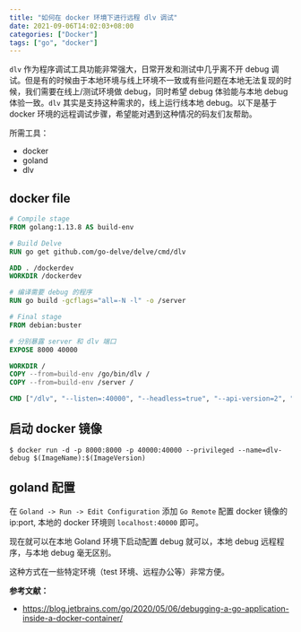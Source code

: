 ```yaml
---
title: "如何在 docker 环境下进行远程 dlv 调试"
date: 2021-09-06T14:02:03+08:00
categories: ["Docker"]
tags: ["go", "docker"]
---
```


`dlv` 作为程序调试工具功能非常强大，日常开发和测试中几乎离不开 debug 调试。但是有的时候由于本地环境与线上环境不一致或有些问题在本地无法复现的时候，我们需要在线上/测试环境做 debug，同时希望 debug 体验能与本地 debug 体验一致。`dlv` 其实是支持这种需求的，线上运行线本地 debug。以下是基于 docker 环境的远程调试步骤，希望能对遇到这种情况的码友们友帮助。

所需工具：
- docker
- goland
- dlv

## docker file

```dockerfile
# Compile stage
FROM golang:1.13.8 AS build-env

# Build Delve
RUN go get github.com/go-delve/delve/cmd/dlv

ADD . /dockerdev
WORKDIR /dockerdev

# 编译需要 debug 的程序
RUN go build -gcflags="all=-N -l" -o /server

# Final stage
FROM debian:buster

# 分别暴露 server 和 dlv 端口
EXPOSE 8000 40000

WORKDIR /
COPY --from=build-env /go/bin/dlv /
COPY --from=build-env /server /

CMD ["/dlv", "--listen=:40000", "--headless=true", "--api-version=2", "--accept-multiclient", "exec", "/server"]
```

## 启动 docker 镜像

```shell
$ docker run -d -p 8000:8000 -p 40000:40000 --privileged --name=dlv-debug $(ImageName):$(ImageVersion)
```

## goland 配置

在 `Goland -> Run -> Edit Configuration` 添加 `Go Remote` 配置 docker 镜像的 ip:port, 本地的 docker 环境则 `localhost:40000` 即可。

现在就可以在本地 Goland 环境下启动配置 debug 就可以，本地 debug 远程程序，与本地 debug 毫无区别。

这种方式在一些特定环境（test 环境、远程办公等）非常方便。

**参考文献：**
- https://blog.jetbrains.com/go/2020/05/06/debugging-a-go-application-inside-a-docker-container/
